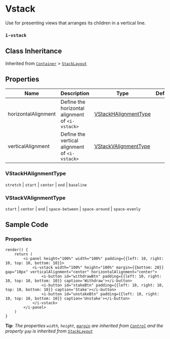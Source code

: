 # Vstack

Use for presenting views that arranges its children in a vertical line.

### `i-vstack`

## Class Inheritance
Inherited from [`Container`](components/container/README.md) > [`StackLayout`](components/layout/stackLayout/README.md)

## Properties

| Name                | Description                                       | Type                                          | Default |
| ---------------     | ------------------------------------------------- | ----------                                    | ------- |
| horizontalAlignment | Define the horizontal alignment of `<i-vstack>`   | [VStackHAlignmentType](#vstackhalignmenttype) |         |
| verticalAlignment   | Define the vertical alignment of `<i-vstack>`     | [VStackVAlignmentType](#vstackvalignmenttype) |         |

### VStackHAlignmentType
`stretch` \| `start` \| `center` \| `end` \| `baseline`

### VStackVAlignmentType
`start` \| `center` \| `end` \| `space-between` \| `space-around` \| `space-evenly`

## Sample Code

### Properties
```typescript(samples/i-vstack.tsx)
render() {
    return (
        <i-panel height="100%" width="100%" padding={{left: 10, right: 10, top: 10, bottom: 10}}>
            <i-vstack width="100%" height="100%" margin={{bottom: 20}} gap="10px" verticalAlignment="center" horizontalAlignment="center">
                <i-button id="withdrawBtn" padding={{left: 10, right: 10, top: 10, bottom: 10}} caption='Withdraw'></i-button>
                <i-button id="stakeBtn" padding={{left: 10, right: 10, top: 10, bottom: 10}} caption='Stake'></i-button>
                <i-button id="unstakeBtn" padding={{left: 10, right: 10, top: 10, bottom: 10}} caption='Unstake'></i-button>
            </i-vstack>
        </i-panel>
    )
}
```
**Tip**: _The properties `width`, `height`, [`margin`](../../customDataType/README.md#ispace) are inherited from [`Control`](components/Control/README.md) and the property `gap` is inherited from [`StackLayout`](components/layout/stackLayout/README.md)_
